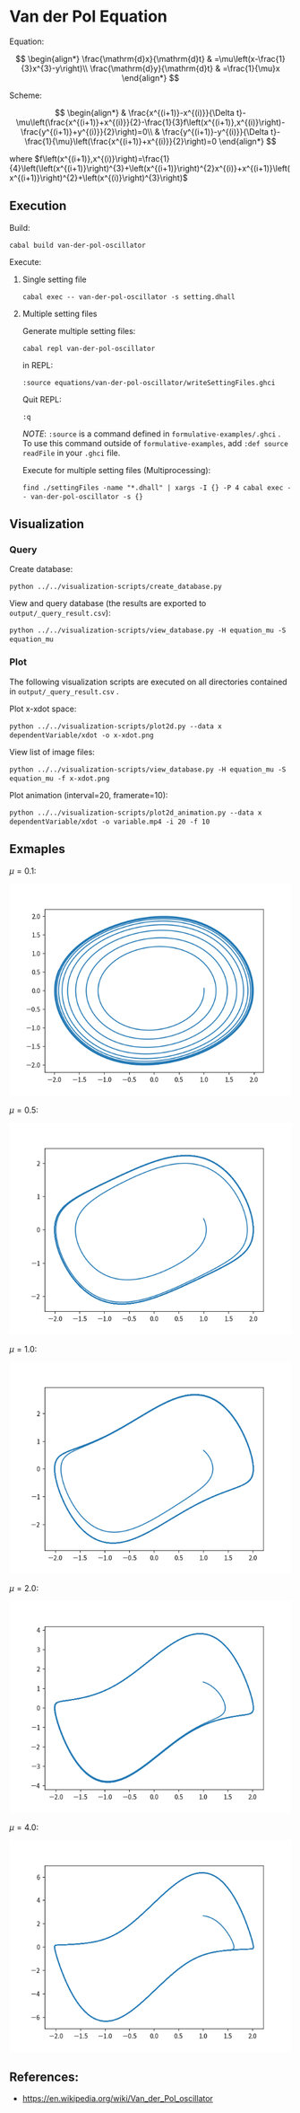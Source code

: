 # Van der Pol Equation

Equation:

$$
\begin{align*}
\frac{\mathrm{d}x}{\mathrm{d}t} & =\mu\left(x-\frac{1}{3}x^{3}-y\right)\\
\frac{\mathrm{d}y}{\mathrm{d}t} & =\frac{1}{\mu}x
\end{align*}
$$

Scheme:

$$
\begin{align*}
 & \frac{x^{(i+1)}-x^{(i)}}{\Delta t}-\mu\left(\frac{x^{(i+1)}+x^{(i)}}{2}-\frac{1}{3}f\left(x^{(i+1)},x^{(i)}\right)-\frac{y^{(i+1)}+y^{(i)}}{2}\right)=0\\
 & \frac{y^{(i+1)}-y^{(i)}}{\Delta t}-\frac{1}{\mu}\left(\frac{x^{(i+1)}+x^{(i)}}{2}\right)=0
\end{align*}
$$

where $f\left(x^{(i+1)},x^{(i)}\right)=\frac{1}{4}\left(\left(x^{(i+1)}\right)^{3}+\left(x^{(i+1)}\right)^{2}x^{(i)}+x^{(i+1)}\left(x^{(i+1)}\right)^{2}+\left(x^{(i)}\right)^{3}\right)$

## Execution

Build:

```
cabal build van-der-pol-oscillator
```

Execute:

1. Single setting file

   ```
   cabal exec -- van-der-pol-oscillator -s setting.dhall
   ```

1. Multiple setting files

   Generate multiple setting files:

   ```
   cabal repl van-der-pol-oscillator
   ```

   in REPL:

   ```
   :source equations/van-der-pol-oscillator/writeSettingFiles.ghci
   ```

   Quit REPL:

   ```
   :q
   ```

   _NOTE_: `:source` is a command defined in `formulative-examples/.ghci` . To use this command outside of `formulative-examples`, add `:def source readFile` in your `.ghci` file.

   Execute for multiple setting files (Multiprocessing):

   ```
   find ./settingFiles -name "*.dhall" | xargs -I {} -P 4 cabal exec -- van-der-pol-oscillator -s {}
   ```

## Visualization

### Query

Create database:

```
python ../../visualization-scripts/create_database.py
```

View and query database (the results are exported to `output/_query_result.csv`):

```
python ../../visualization-scripts/view_database.py -H equation_mu -S equation_mu
```

### Plot

The following visualization scripts are executed on all directories contained in `output/_query_result.csv` .

Plot x-xdot space:

```
python ../../visualization-scripts/plot2d.py --data x dependentVariable/xdot -o x-xdot.png
```

View list of image files:

```
python ../../visualization-scripts/view_database.py -H equation_mu -S equation_mu -f x-xdot.png
```

Plot animation (interval=20, framerate=10):

```
python ../../visualization-scripts/plot2d_animation.py --data x dependentVariable/xdot -o variable.mp4 -i 20 -f 10
```

## Exmaples

$\mu=0.1$:

![](media/x-xdot1.png)

$\mu=0.5$:

![](media/x-xdot2.png)

$\mu=1.0$:

![](media/x-xdot3.png)

$\mu=2.0$:

![](media/x-xdot4.png)

$\mu=4.0$:

![](media/x-xdot5.png)

## References:

- https://en.wikipedia.org/wiki/Van_der_Pol_oscillator
